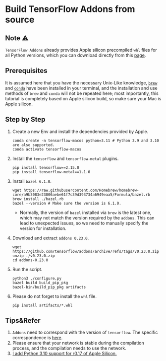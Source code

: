 # Build TensorFlow Addons from source

## Note ⚠️

`TensorFlow Addons` already provides Apple silicon precompiled `whl` files for all Python versions, which you can download directly from this [page](https://pypi.org/project/tensorflow-addons/).

## Prerequisites

It is assumed here that you have the necessary Unix-Like knowledge, [`brew`](https://brew.sh) and [`conda`](https://github.com/conda-forge/miniforge) have been installed in your terminal, and the installation and use methods of `brew` and `conda` will not be repeated here; most importantly, this tutorial is completely based on Apple silicon build, so make sure your Mac is Apple silicon.

## Step by Step

1. Create a new Env and install the dependencies provided by Apple.

   ```shell
   conda create -n tensorflow-macos python=3.11 # Python 3.9 and 3.10 are also supported.
   conda activate tensorflow-macos
   ````
   
2. Install the `tensorflow` and `tensorflow-metal` plugins.

   ```shell
   pip install tensorflow==2.15.0
   pip install tensorflow-metal==1.1.0
   ````

3. Install `bazel 6.1.0`.

   ```shell
   wget https://raw.githubusercontent.com/Homebrew/homebrew-core/a9b3083e23806aebe61f7c39d393734a6949eaa5/Formula/bazel.rb
   brew install ./bazel.rb
   bazel --version # Make sure the version is 6.1.0.
   ````

   * Normally, the version of `bazel` installed via `brew` is the latest one, which may not match the version required by the `addons`. This can lead to unexpected issues, so we need to manually specify the version for installation.

4. Download and extract `addons 0.23.0`.

   ```shell
   wget https://github.com/tensorflow/addons/archive/refs/tags/v0.23.0.zip
   unzip ./v0.23.0.zip
   cd addons-0.23.0
   ````

5. Run the script.

   ```shell
   python3 ./configure.py
   bazel build build_pip_pkg
   bazel-bin/build_pip_pkg artifacts
   ````

6. Please do not forget to install the `whl` file.

   ```shell
   pip install artifacts/*.whl
   ```

## Tips&Refer

1. `Addons` need to correspond with the version of `tensorflow`. The specific correspondence is [here](https://github.com/tensorflow/addons/blob/a5cd76d341c594f464a5c9be8e572ed5bd3f3b8b/README.md?plain=1#L80).
2. Please ensure that your network is stable during the compilation process, and the compilation needs to use the network.
3. [I add Python 3.10 support for r0.17 of Apple Silicon.](https://github.com/tensorflow/addons/pull/2718)
